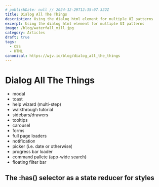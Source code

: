 ```yaml
---
# publishDate: null // 2024-12-29T12:35:07.322Z
title: Dialog All The Things
description: Using the dialog html element for multiple UI patterns
excerpt: Using the dialog html element for multiple UI patterns
image: /blog/waterfall_mill.jpg
category: Articles
draft: true
tags:
  - CSS
  - HTML
canonical: https://wjv.io/blog/dialog_all_the_things
---
```


# Dialog All The Things

- modal
- toast
- help wizard (multi-step)
- walkthrough tutorial
- sidebars/drawers
- tooltips
- carousel
- forms
- full page loaders
- notification
- picker (i.e. date or otherwise)
- progress bar loader
- command pallete (app-wide search)
- floating filter bar


## The :has() selector as a state reducer for styles
